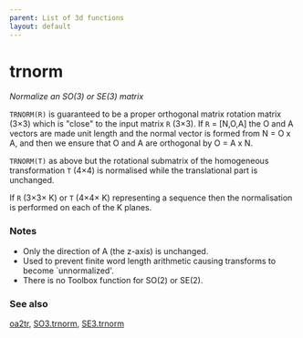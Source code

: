 ```yaml
---
parent: List of 3d functions
layout: default
---
```

# trnorm
_Normalize an SO(3) or SE(3) matrix_


```TRNORM(R)``` is guaranteed to be a proper orthogonal matrix rotation
matrix (3&times;3) which is "close" to the input matrix `R` (3&times;3). If `R`
= [N,O,A] the O and A vectors are made unit length and the normal vector
is formed from N = O x A, and then we ensure that O and A are orthogonal
by O = A x N.


```TRNORM(T)``` as above but the rotational submatrix of the homogeneous
transformation `T` (4&times;4) is normalised while the translational part is
unchanged.


If `R` (3&times;3&times; K) or `T` (4&times;4&times; K) representing a sequence then the normalisation
is performed on each of the K planes.
### Notes
* Only the direction of A (the z-axis) is unchanged.
* Used to prevent finite word length arithmetic causing transforms to    become `unnormalized'.
* There is no Toolbox function for SO(2) or SE(2).

### See also

[oa2tr](oa2tr.md), [SO3.trnorm](SO3.trnorm.md), [SE3.trnorm](SE3.trnorm.md)
